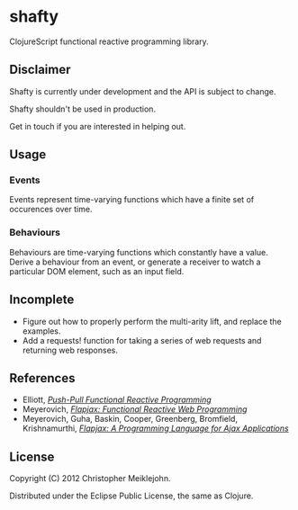 # shafty

ClojureScript functional reactive programming library.

## Disclaimer

Shafty is currently under development and the API is subject to change.

Shafty shouldn't be used in production.

Get in touch if you are interested in helping out.

## Usage

### Events

Events represent time-varying functions which have a finite set of
occurences over time.

### Behaviours

Behaviours are time-varying functions which constantly have a value.
Derive a behaviour from an event, or generate a receiver to watch a
particular DOM element, such as an input field.

## Incomplete

* Figure out how to properly perform the multi-arity lift, and replace
  the examples.
* Add a requests! function for taking a series of web requests and
  returning web responses.

## References

* Elliott, [_Push-Pull Functional Reactive Programming_](http://dl.acm.org/citation.cfm?id=1596643)
* Meyerovich, [_Flapjax: Functional Reactive Web Programming_](http://www.cs.brown.edu/research/pubs/theses/ugrad/2007/lmeyerov.pdf)
* Meyerovich, Guha, Baskin, Cooper, Greenberg, Bromfield,  Krishnamurthi, [_Flapjax: A Programming Language for Ajax Applications_](http://dl.acm.org/citation.cfm?id=1640091)

## License

Copyright (C) 2012 Christopher Meiklejohn.

Distributed under the Eclipse Public License, the same as Clojure.
